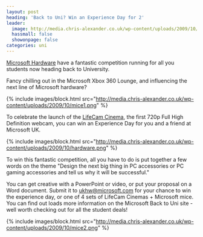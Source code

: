 ```yaml
---
layout: post
heading: 'Back to Uni? Win an Experience Day for 2'
leader:
  image: http://media.chris-alexander.co.uk/wp-content/uploads/2009/10/mice2.png
  hassmall: false
  showonpage: false
categories: uni
---
```


[Microsoft Hardware](http://www.microsoft.com/hardware/) have a fantastic competition running for all you students now heading back to University.

Fancy chilling out in the Microsoft Xbox 360 Lounge, and influencing the next line of Microsoft hardware?

{% include images/block.html src="http://media.chris-alexander.co.uk/wp-content/uploads/2009/10/mice1.png" %}

To celebrate the launch of the [LifeCam Cinema](http://web.archive.org/web/20091203030659/http://www.microsoft.com/hardware/digitalcommunication/ProductDetails.aspx?pid=008), the first 720p Full High Definition webcam, you can win an Experience Day for you and a friend at Microsoft UK.

{% include images/block.html src="http://media.chris-alexander.co.uk/wp-content/uploads/2009/10/hardware.png" %}

To win this fantastic competition, all you have to do is put together a few words on the theme "Design the next big thing in PC accessories or PC gaming accessories and tell us why it will be successful."

You can get creative with a PowerPoint or video, or put your proposal on a Word document. Submit it to [ukhw@microsoft.com](mailto:ukhw@microsoft.com) for your chance to win the experience day, or one of 4 sets of LifeCam Cinemas + Microsoft mice. You can find out loads more information on the Microsoft Back to Uni site - well worth checking out for all the student deals!

{% include images/block.html src="http://media.chris-alexander.co.uk/wp-content/uploads/2009/10/mice2.png" %}
